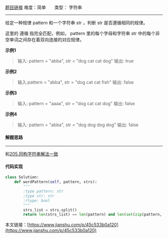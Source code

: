  [题目链接](https://leetcode-cn.com/problems/word-pattern/)
难度：简单         &nbsp;&nbsp;&nbsp;&nbsp;&nbsp;&nbsp;类型：  字符串
***
给定一种规律 pattern 和一个字符串 str ，判断 str 是否遵循相同的规律。

这里的 遵循 指完全匹配，例如， pattern 里的每个字母和字符串 str 中的每个非空单词之间存在着双向连接的对应规律。

 
**示例1**
> 输入: pattern = "abba", str = "dog cat cat dog"
输出: true

**示例2**
>输入:pattern = "abba", str = "dog cat cat fish"
输出: false

**示例3**
>输入: pattern = "aaaa", str = "dog cat cat dog"
输出: false

**示例4**
>输入: pattern = "abba", str = "dog dog dog dog"
输出: false

#### 解题思路
***
和[205.同构字符串解法一致](https://www.jianshu.com/p/8c1ae686fd82)

#### 代码实现
```python
class Solution:
    def wordPattern(self, pattern, strs):
        """
        :type pattern: str
        :type str: str
        :rtype: bool
        """
        strs_list = strs.split()
        return len(strs_list) == len(pattern) and len(set(zip(pattern, strs_list))) == len(set(pattern)) == len(set(strs_list))
```

本文链接：[https://www.jianshu.com/p/45c533b0a120](https://www.jianshu.com/p/45c533b0a120)
